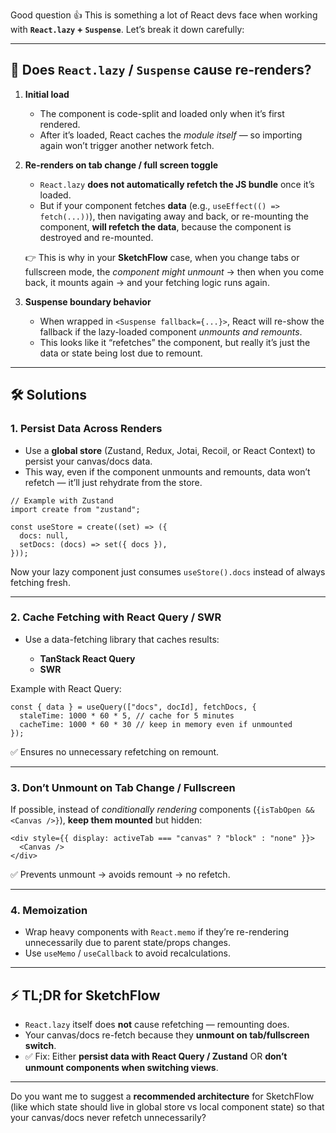 Good question 👍 This is something a lot of React devs face when working with **`React.lazy` + `Suspense`**. Let’s break it down carefully:

---

## 🔎 Does `React.lazy` / `Suspense` cause re-renders?

1. **Initial load**

   * The component is code-split and loaded only when it’s first rendered.
   * After it’s loaded, React caches the *module itself* — so importing again won’t trigger another network fetch.

2. **Re-renders on tab change / full screen toggle**

   * `React.lazy` **does not automatically refetch the JS bundle** once it’s loaded.
   * But if your component fetches **data** (e.g., `useEffect(() => fetch(...))`), then navigating away and back, or re-mounting the component, **will refetch the data**, because the component is destroyed and re-mounted.

   👉 This is why in your **SketchFlow** case, when you change tabs or fullscreen mode, the *component might unmount* → then when you come back, it mounts again → and your fetching logic runs again.

3. **Suspense boundary behavior**

   * When wrapped in `<Suspense fallback={...}>`, React will re-show the fallback if the lazy-loaded component *unmounts and remounts*.
   * This looks like it “refetches” the component, but really it’s just the data or state being lost due to remount.

---

## 🛠️ Solutions

### 1. **Persist Data Across Renders**

* Use a **global store** (Zustand, Redux, Jotai, Recoil, or React Context) to persist your canvas/docs data.
* This way, even if the component unmounts and remounts, data won’t refetch — it’ll just rehydrate from the store.

```tsx
// Example with Zustand
import create from "zustand";

const useStore = create((set) => ({
  docs: null,
  setDocs: (docs) => set({ docs }),
}));
```

Now your lazy component just consumes `useStore().docs` instead of always fetching fresh.

---

### 2. **Cache Fetching with React Query / SWR**

* Use a data-fetching library that caches results:

  * **TanStack React Query**
  * **SWR**

Example with React Query:

```tsx
const { data } = useQuery(["docs", docId], fetchDocs, {
  staleTime: 1000 * 60 * 5, // cache for 5 minutes
  cacheTime: 1000 * 60 * 30 // keep in memory even if unmounted
});
```

✅ Ensures no unnecessary refetching on remount.

---

### 3. **Don’t Unmount on Tab Change / Fullscreen**

If possible, instead of *conditionally rendering* components (`{isTabOpen && <Canvas />}`), **keep them mounted** but hidden:

```tsx
<div style={{ display: activeTab === "canvas" ? "block" : "none" }}>
  <Canvas />
</div>
```

✅ Prevents unmount → avoids remount → no refetch.

---

### 4. **Memoization**

* Wrap heavy components with `React.memo` if they’re re-rendering unnecessarily due to parent state/props changes.
* Use `useMemo` / `useCallback` to avoid recalculations.

---

## ⚡ TL;DR for SketchFlow

* `React.lazy` itself does **not** cause refetching — remounting does.
* Your canvas/docs re-fetch because they **unmount on tab/fullscreen switch**.
* ✅ Fix: Either **persist data with React Query / Zustand** OR **don’t unmount components when switching views**.

---

Do you want me to suggest a **recommended architecture** for SketchFlow (like which state should live in global store vs local component state) so that your canvas/docs never refetch unnecessarily?
